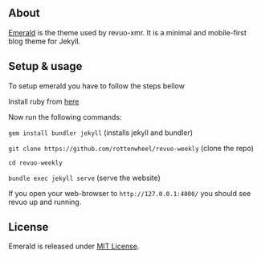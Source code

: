## About
[Emerald](https://github.com/KingFelix/emerald/) is the theme used by revuo-xmr. It is a minimal and mobile-first blog theme for Jekyll.

## Setup & usage
To setup emerald you have to follow the steps bellow 

Install ruby from [here](https://www.ruby-lang.org/en/)

Now run the following commands:

`gem install bundler jekyll` (installs jekyll and bundler)

`git clone https://github.com/rottenwheel/revuo-weekly` (clone the repo)

`cd revuo-weekly`

`bundle exec jekyll serve` (serve the website)

If you open your web-browser to `http://127.0.0.1:4000/` you should see revuo up and running.

## License
Emerald is released under [MIT License](license.md).
